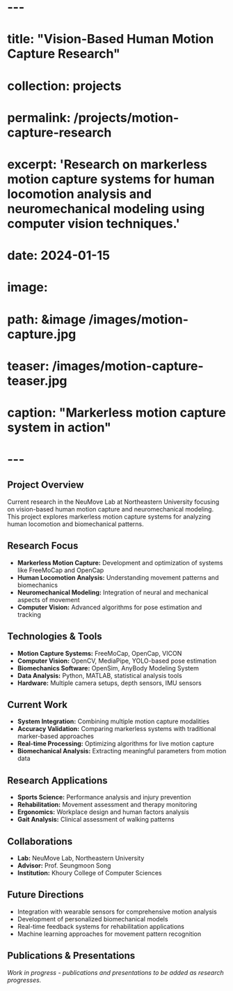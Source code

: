 # ---
# title: "Vision-Based Human Motion Capture Research"
# collection: projects
# permalink: /projects/motion-capture-research
# excerpt: 'Research on markerless motion capture systems for human locomotion analysis and neuromechanical modeling using computer vision techniques.'
# date: 2024-01-15
# image: 
#   path: &image /images/motion-capture.jpg
#   teaser: /images/motion-capture-teaser.jpg
#   caption: "Markerless motion capture system in action"
# ---

## Project Overview
Current research in the NeuMove Lab at Northeastern University focusing on vision-based human motion capture and neuromechanical modeling. This project explores markerless motion capture systems for analyzing human locomotion and biomechanical patterns.

## Research Focus
- **Markerless Motion Capture:** Development and optimization of systems like FreeMoCap and OpenCap
- **Human Locomotion Analysis:** Understanding movement patterns and biomechanics
- **Neuromechanical Modeling:** Integration of neural and mechanical aspects of movement
- **Computer Vision:** Advanced algorithms for pose estimation and tracking

## Technologies & Tools
- **Motion Capture Systems:** FreeMoCap, OpenCap, VICON
- **Computer Vision:** OpenCV, MediaPipe, YOLO-based pose estimation
- **Biomechanics Software:** OpenSim, AnyBody Modeling System
- **Data Analysis:** Python, MATLAB, statistical analysis tools
- **Hardware:** Multiple camera setups, depth sensors, IMU sensors

## Current Work
- **System Integration:** Combining multiple motion capture modalities
- **Accuracy Validation:** Comparing markerless systems with traditional marker-based approaches
- **Real-time Processing:** Optimizing algorithms for live motion capture
- **Biomechanical Analysis:** Extracting meaningful parameters from motion data

## Research Applications
- **Sports Science:** Performance analysis and injury prevention
- **Rehabilitation:** Movement assessment and therapy monitoring
- **Ergonomics:** Workplace design and human factors analysis
- **Gait Analysis:** Clinical assessment of walking patterns

## Collaborations
- **Lab:** NeuMove Lab, Northeastern University
- **Advisor:** Prof. Seungmoon Song
- **Institution:** Khoury College of Computer Sciences

## Future Directions
- Integration with wearable sensors for comprehensive motion analysis
- Development of personalized biomechanical models
- Real-time feedback systems for rehabilitation applications
- Machine learning approaches for movement pattern recognition

## Publications & Presentations
*Work in progress - publications and presentations to be added as research progresses.* 